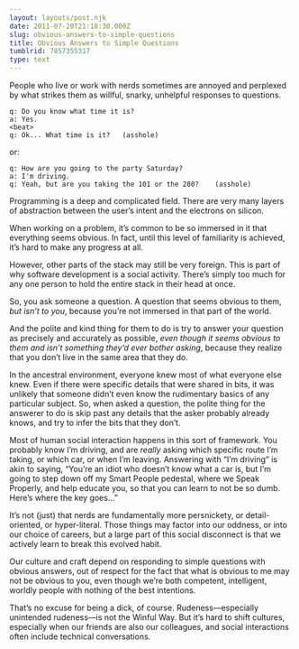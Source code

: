 ```yaml
---
layout: layouts/post.njk
date: 2011-07-20T21:18:30.000Z
slug: obvious-answers-to-simple-questions
title: Obvious Answers to Simple Questions
tumblrid: 7857355317
type: text
---
```

<p>People who live or work with nerds sometimes are annoyed and perplexed by what strikes them as willful, snarky, unhelpful responses to questions.</p>

<pre><code>q: Do you know what time it is?
a: Yes.
&lt;beat&gt;
q: Ok... What time is it?   (asshole)
</code></pre>

<p>or:</p>

<pre><code>q: How are you going to the party Saturday?
a: I'm driving.
q: Yeah, but are you taking the 101 or the 280?    (asshole)
</code></pre>

<p>Programming is a deep and complicated field.  There are very many layers of abstraction between the user&rsquo;s intent and the electrons on silicon.</p>

<p>When working on a problem, it&rsquo;s common to be so immersed in it that everything seems obvious.  In fact, until this level of familiarity is achieved, it&rsquo;s hard to make any progress at all.</p>

<p>However, other parts of the stack may still be very foreign.  This is part of why software development is a social activity.  There&rsquo;s simply too much for any one person to hold the entire stack in their head at once.</p>

<p>So, you ask someone a question.  A question that seems obvious to them, <em>but isn&rsquo;t to you</em>, because you&rsquo;re not immersed in that part of the world.</p>

<p>And the polite and kind thing for them to do is try to answer your question as precisely and accurately as possible, <em>even though it seems obvious to them and isn&rsquo;t something they&rsquo;d ever bother asking</em>, because they realize that you don&rsquo;t live in the same area that they do.</p>

<p>In the ancestral environment, everyone knew most of what everyone else knew.  Even if there were specific details that were shared in bits, it was unlikely that someone didn&rsquo;t even know the rudimentary basics of any particular subject.  So, when asked a question, the polite thing for the answerer to do is skip past any details that the asker probably already knows, and try to infer the bits that they don&rsquo;t.</p>

<p>Most of human social interaction happens in this sort of framework.  You probably know I&rsquo;m driving, and are <em>really</em> asking which specific route I&rsquo;m taking, or which car, or when I&rsquo;m leaving.  Answering with &ldquo;I&rsquo;m driving&rdquo; is akin to saying, &ldquo;You&rsquo;re an idiot who doesn&rsquo;t know what a car is, but I&rsquo;m going to step down off my Smart People pedestal, where we Speak Properly, and help educate you, so that you can learn to not be so dumb.   Here&rsquo;s where the key goes&hellip;&rdquo;</p>

<p>It&rsquo;s not (just) that nerds are fundamentally more persnickety, or detail-oriented, or hyper-literal.  Those things may factor into our oddness, or into our choice of careers, but a large part of this social disconnect is that we actively learn to break this evolved habit.</p>

<p>Our culture and craft depend on responding to simple questions with obvious answers, out of respect for the fact that what is obvious to me may not be obvious to you, even though we&rsquo;re both competent, intelligent, worldly people with nothing of the best intentions.</p>

<p>That&rsquo;s no excuse for being a dick, of course.  Rudeness—especially unintended rudeness—is not the Winful Way.  But it&rsquo;s hard to shift cultures, especially when our friends are also our colleagues, and social interactions often include technical conversations.</p>

